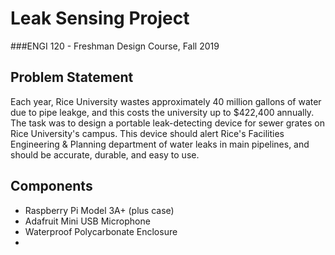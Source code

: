 # Leak Sensing Project

###ENGI 120 - Freshman Design Course, Fall 2019

## Problem Statement
Each year, Rice University wastes approximately 40 million gallons of water due to pipe leakge, and this costs the university up to $422,400 annually. The task was to design a portable leak-detecting device for sewer grates on Rice University's campus. This device should alert Rice's Facilities Engineering & Planning department of water leaks in main pipelines, and should be accurate, durable, and easy to use.

## Components
- Raspberry Pi Model 3A+ (plus case)
- Adafruit Mini USB Microphone
- Waterproof Polycarbonate Enclosure
- 
